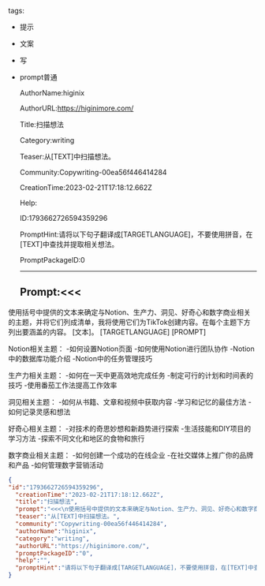   tags: 
- 提示
- 文案
- 写
- prompt普通

  AuthorName:higinix

  AuthorURL:https://higinimore.com/

  Title:扫描想法

  Category:writing

  Teaser:从[TEXT]中扫描想法。

  Community:Copywriting-00ea56f446414284

  CreationTime:2023-02-21T17:18:12.662Z

  Help:

  ID:1793662726594359296

  PromptHint:请将以下句子翻译成[TARGETLANGUAGE]，不要使用拼音，在[TEXT]中查找并提取相关想法。

  PromptPackageID:0

  ---

  ## Prompt:<<<
使用括号中提供的文本来确定与Notion、生产力、洞见、好奇心和数字商业相关的主题，并将它们列成清单，我将使用它们为TikTok创建内容。在每个主题下方列出要涵盖的内容。
[文本]。
[TARGETLANGUAGE]
[PROMPT]
>>>
Notion相关主题：
-如何设置Notion页面
-如何使用Notion进行团队协作
-Notion中的数据库功能介绍
-Notion中的任务管理技巧

生产力相关主题：
-如何在一天中更高效地完成任务
-制定可行的计划和时间表的技巧
-使用番茄工作法提高工作效率

洞见相关主题：
-如何从书籍、文章和视频中获取内容
-学习和记忆的最佳方法
-如何记录灵感和想法

好奇心相关主题：
-对技术的奇思妙想和新趋势进行探索
-生活技能和DIY项目的学习方法
-探索不同文化和地区的食物和旅行

数字商业相关主题：
-如何创建一个成功的在线企业
-在社交媒体上推广你的品牌和产品
-如何管理数字营销活动

  ```json
  {
  "id":"1793662726594359296",
    "creationTime":"2023-02-21T17:18:12.662Z",
    "title":"扫描想法",
    "prompt":"<<<\n使用括号中提供的文本来确定与Notion、生产力、洞见、好奇心和数字商业相关的主题，并将它们列成清单，我将使用它们为TikTok创建内容。在每个主题下方列出要涵盖的内容。\n[文本]。\n[TARGETLANGUAGE]\n[PROMPT]\n>>>\nNotion相关主题：\n-如何设置Notion页面\n-如何使用Notion进行团队协作\n-Notion中的数据库功能介绍\n-Notion中的任务管理技巧\n\n生产力相关主题：\n-如何在一天中更高效地完成任务\n-制定可行的计划和时间表的技巧\n-使用番茄工作法提高工作效率\n\n洞见相关主题：\n-如何从书籍、文章和视频中获取内容\n-学习和记忆的最佳方法\n-如何记录灵感和想法\n\n好奇心相关主题：\n-对技术的奇思妙想和新趋势进行探索\n-生活技能和DIY项目的学习方法\n-探索不同文化和地区的食物和旅行\n\n数字商业相关主题：\n-如何创建一个成功的在线企业\n-在社交媒体上推广你的品牌和产品\n-如何管理数字营销活动",
    "teaser":"从[TEXT]中扫描想法。",
    "community":"Copywriting-00ea56f446414284",
    "authorName":"higinix",
    "category":"writing",
    "authorURL":"https://higinimore.com/",
    "promptPackageID":"0",
    "help":"",
    "promptHint":"请将以下句子翻译成[TARGETLANGUAGE]，不要使用拼音，在[TEXT]中查找并提取相关想法。"
  }
  ```
